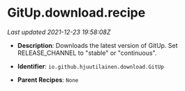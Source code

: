 # GitUp.download.recipe

_Last updated 2021-12-23 19:58:08Z_

- **Description**: Downloads the latest version of GitUp. Set RELEASE_CHANNEL to "stable" or "continuous".

- **Identifier**: `io.github.hjuutilainen.download.GitUp`

- **Parent Recipes**: `None`
